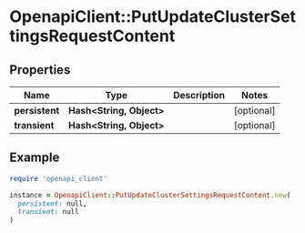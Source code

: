 # OpenapiClient::PutUpdateClusterSettingsRequestContent

## Properties

| Name | Type | Description | Notes |
| ---- | ---- | ----------- | ----- |
| **persistent** | **Hash&lt;String, Object&gt;** |  | [optional] |
| **transient** | **Hash&lt;String, Object&gt;** |  | [optional] |

## Example

```ruby
require 'openapi_client'

instance = OpenapiClient::PutUpdateClusterSettingsRequestContent.new(
  persistent: null,
  transient: null
)
```

